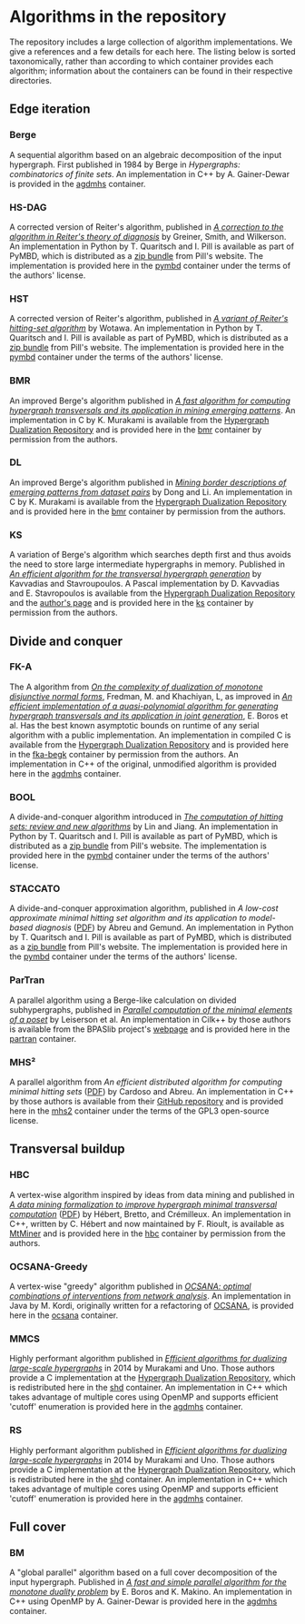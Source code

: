 # Algorithms in the repository
The repository includes a large collection of algorithm implementations.
We give a references and a few details for each here.
The listing below is sorted taxonomically, rather than according to which container provides each algorithm; information about the containers can be found in their respective directories.

## Edge iteration
### Berge
A sequential algorithm based on an algebraic decomposition of the input hypergraph.
First published in 1984 by Berge in _Hypergraphs: combinatorics of finite sets_.
An implementation in C++ by A. Gainer-Dewar is provided in the [agdmhs][] container.

### HS-DAG
A corrected version of Reiter's algorithm, published in [_A correction to the algorithm in Reiter's theory of diagnosis_](//dx.doi.org/10.1016/0004-3702(89)90079-9) by Greiner, Smith, and Wilkerson.
An implementation in Python by T. Quaritsch and I. Pill is available as part of PyMBD, which is distributed as a [zip bundle](//modiaforted.ist.tugraz.at/downloads/pymbd.zip) from Pill's website.
The implementation is provided here in the [pymbd][] container under the terms of the authors' license.

### HST
A corrected version of Reiter's algorithm, published in [_A variant of Reiter's hitting-set algorithm_](//dx.doi.org/10.1016/S0020-0190(00)00166-6) by Wotawa.
An implementation in Python by T. Quaritsch and I. Pill is available as part of PyMBD, which is distributed as a [zip bundle](//modiaforted.ist.tugraz.at/downloads/pymbd.zip) from Pill's website.
The implementation is provided here in the [pymbd][] container under the terms of the authors' license.

### BMR
An improved Berge's algorithm published in [_A fast algorithm for computing hypergraph transversals and its application in mining emerging patterns_](//doi.org/10.1109/ICDM.2003.1250958).
An implementation in C by K. Murakami is available from the [Hypergraph Dualization Repository][hdr] and is provided here in the [bmr][] container by permission from the authors.

### DL
An improved Berge's algorithm published in [_Mining border descriptions of emerging patterns from dataset pairs_](//doi.org/10.1007/s10115-004-0178-1) by Dong and Li.
An implementation in C by K. Murakami is available from the [Hypergraph Dualization Repository][hdr] and is provided here in the [bmr][] container by permission from the authors.

### KS
A variation of Berge's algorithm which searches depth first and thus avoids the need to store large intermediate hypergraphs in memory.
Published in [_An efficient algorithm for the transversal hypergraph generation_](//doi.org/10.7155/jgaa.00107) by Kavvadias and Stavroupoulos.
A Pascal implementation by D. Kavvadias and E. Stavropoulos is available from the [Hypergraph Dualization Repository][hdr] and the [author's page](//lca.ceid.upatras.gr/~estavrop/transversal/) and is provided here in the [ks][] container by permission from the authors.

## Divide and conquer
### FK-A
The A algorithm from [_On the complexity of dualization of monotone disjunctive normal forms_](//doi.org/10.1006/jagm.1996.0062), Fredman, M. and Khachiyan, L, as improved in [_An efficient implementation of a quasi-polynomial algorithm for generating hypergraph transversals and its application in joint generation_](//doi.org/10.1.1.85.6762), E. Boros et al.
Has the best known asymptotic bounds on runtime of any serial algorithm with a public implementation.
An implementation in compiled C is available from the [Hypergraph Dualization Repository][hdr] and is provided here in the [fka-begk][] container by permission from the authors.
An implementation in C++ of the original, unmodified algorithm is provided here in the [agdmhs][] container.

### BOOL
A divide-and-conquer algorithm introduced in [_The computation of hitting sets: review and new algorithms_](//dx.doi.org/10.1016/S0020-0190(02)00506-9) by Lin and Jiang.
An implementation in Python by T. Quaritsch and I. Pill is available as part of PyMBD, which is distributed as a [zip bundle](//modiaforted.ist.tugraz.at/downloads/pymbd.zip) from Pill's website.
The implementation is provided here in the [pymbd][] container under the terms of the authors' license.

### STACCATO
A divide-and-conquer approximation algorithm, published in _A low-cost approximate minimal hitting set algorithm and its application to model-based diagnosis_ ([PDF](//haslab.uminho.pt/ruimaranhao/files/sara09.pdf)) by Abreu and Gemund.
An implementation in Python by T. Quaritsch and I. Pill is available as part of PyMBD, which is distributed as a [zip bundle](//modiaforted.ist.tugraz.at/downloads/pymbd.zip) from Pill's website.
The implementation is provided here in the [pymbd][] container under the terms of the authors' license.

### ParTran
A parallel algorithm using a Berge-like calculation on divided subhypergraphs, published in [_Parallel computation of the minimal elements of a poset_](//doi.org/10.1145/1837210.1837221) by Leiserson et al.
An implementation in Cilk++ by those authors is available from the BPASlib project's [webpage](//bpaslib.org) and is provided here in the [partran][] container.

### MHS²
A parallel algorithm from _An efficient distributed algorithm for computing minimal hitting sets_ ([PDF](//dx-2014.ist.tugraz.at/papers/DX14_Mon_PM_S1_paper1.pdf)) by Cardoso and Abreu.
An implementation in C++ by those authors is available from their [GitHub repository](//github.com/npcardoso/MHS2) and is provided here in the [mhs2][] container under the terms of the GPL3 open-source license.

## Transversal buildup
### HBC
A vertex-wise algorithm inspired by ideas from data mining and published in [_A data mining formalization to improve hypergraph minimal transversal computation_](//www.infona.pl/resource/bwmeta1.element.baztech-article-BUS5-0014-0020) ([PDF](//cremilleux.users.greyc.fr/papers/FundInfoFinal07.pdf)) by Hébert, Bretto, and Crémilleux.
An implementation in C++, written by C. Hébert and now maintained by F. Rioult, is available as [MtMiner](//forge.greyc.fr/projects/kdariane/wiki/Mtminer) and is provided here in the [hbc][] container by permission from the authors.

### OCSANA-Greedy
A vertex-wise "greedy" algorithm published in [_OCSANA: optimal combinations of interventions from network analysis_](//doi.org/10.1093/bioinformatics/btt195).
An implementation in Java by M. Kordi, originally written for a refactoring of [OCSANA](//bioinfo-out.curie.fr/projects/ocsana/OCSANA.html), is provided here in the [ocsana][] container.

### MMCS
Highly performant algorithm published in [_Efficient algorithms for dualizing large-scale hypergraphs_](//doi.org/10.1016/j.dam.2014.01.012) in 2014 by Murakami and Uno.
Those authors provide a C implementation at the [Hypergraph Dualization Repository][hdr], which is redistributed here in the [shd][] container.
An implementation in C++ which takes advantage of multiple cores using OpenMP and supports efficient 'cutoff' enumeration is provided here in the [agdmhs][] container.

### RS
Highly performant algorithm published in [_Efficient algorithms for dualizing large-scale hypergraphs_](//doi.org/10.1016/j.dam.2014.01.012) in 2014 by Murakami and Uno.
Those authors provide a C implementation at the [Hypergraph Dualization Repository][hdr], which is redistributed here in the [shd][] container.
An implementation in C++ which takes advantage of multiple cores using OpenMP and supports efficient 'cutoff' enumeration is provided here in the [agdmhs][] container.

## Full cover
### BM
A "global parallel" algorithm based on a full cover decomposition of the input hypergraph.
Published in [_A fast and simple parallel algorithm for the monotone duality problem_](//doi.org/10.1007/978-3-642-02927-1_17) by E. Boros and K. Makino.
An implementation in C++ using OpenMP by A. Gainer-Dewar is provided here in the [agdmhs][] container.

[hdr]: //research.nii.ac.jp/~uno/dualization.html
[agdmhs]: agdmhs/
[bmr]: bmr/
[dl]: dl/
[fka-begk]: fka-begk/
[hbc]: hbc/
[ks]: ks/
[mhs2]: mhs2/
[ocsana]: ocsana/
[partran]: partran/
[pymbd]: pymbd/
[shd]: shd/
